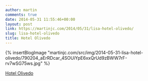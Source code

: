 ```yaml
---
author: martin
comments: true
date: 2014-05-31 11:55:46+00:00
layout: post
link: https://martinjc.com/2014/05/31/lisa-hotel-olivedo/
slug: lisa-hotel-olivedo
title: Hotel Olivedo
---
```


{% insertBlogImage "martinjc.com/src/img/2014-05-31-lisa-hotel-olivedo/790204_aErRDcar_4SOUiYpE6xxQrUd9zBWW7rF-rv7wSG75ws.jpg" %}


[Hotel Olivedo](http://4sq.com/o0Mo08)


